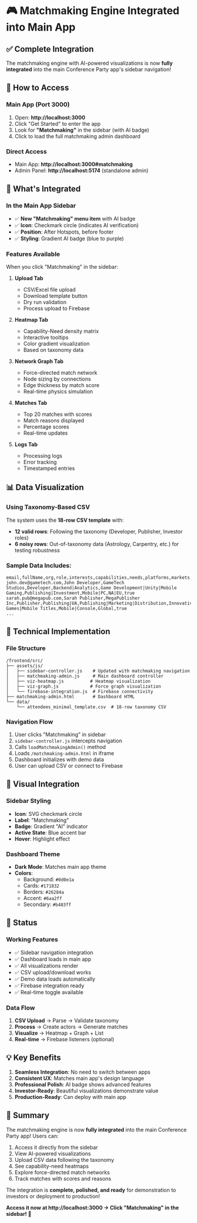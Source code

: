 # 🎮 Matchmaking Engine Integrated into Main App

## ✅ Complete Integration

The matchmaking engine with AI-powered visualizations is now **fully integrated** into the main Conference Party app's sidebar navigation!

## 🚀 How to Access

### Main App (Port 3000)
1. Open: **http://localhost:3000**
2. Click "Get Started" to enter the app
3. Look for **"Matchmaking"** in the sidebar (with AI badge)
4. Click to load the full matchmaking admin dashboard

### Direct Access
- Main App: **http://localhost:3000#matchmaking**
- Admin Panel: **http://localhost:5174** (standalone admin)

## 🎯 What's Integrated

### In the Main App Sidebar
- ✅ **New "Matchmaking" menu item** with AI badge
- ✅ **Icon**: Checkmark circle (indicates AI verification)
- ✅ **Position**: After Hotspots, before footer
- ✅ **Styling**: Gradient AI badge (blue to purple)

### Features Available
When you click "Matchmaking" in the sidebar:

1. **Upload Tab**
   - CSV/Excel file upload
   - Download template button
   - Dry run validation
   - Process upload to Firebase

2. **Heatmap Tab**
   - Capability-Need density matrix
   - Interactive tooltips
   - Color gradient visualization
   - Based on taxonomy data

3. **Network Graph Tab**
   - Force-directed match network
   - Node sizing by connections
   - Edge thickness by match score
   - Real-time physics simulation

4. **Matches Tab**
   - Top 20 matches with scores
   - Match reasons displayed
   - Percentage scores
   - Real-time updates

5. **Logs Tab**
   - Processing logs
   - Error tracking
   - Timestamped entries

## 📊 Data Visualization

### Using Taxonomy-Based CSV
The system uses the **18-row CSV template** with:
- **12 valid rows**: Following the taxonomy (Developer, Publisher, Investor roles)
- **6 noisy rows**: Out-of-taxonomy data (Astrology, Carpentry, etc.) for testing robustness

### Sample Data Includes:
```csv
email,fullName,org,role,interests,capabilities,needs,platforms,markets,consent.matchmaking
john.dev@gametech.com,John Developer,GameTech Studios,Developer,Backend|Analytics,Game Development|Unity|Mobile Gaming,Publishing|Investment,Mobile|PC,NA|EU,true
sarah.pub@megapub.com,Sarah Publisher,MegaPublisher Inc,Publisher,Publishing|UA,Publishing|Marketing|Distribution,Innovative Games|Mobile Titles,Mobile|Console,Global,true
...
```

## 🔧 Technical Implementation

### File Structure
```
/frontend/src/
├── assets/js/
│   ├── sidebar-controller.js    # Updated with matchmaking navigation
│   ├── matchmaking-admin.js     # Main dashboard controller
│   ├── viz-heatmap.js          # Heatmap visualization
│   ├── viz-graph.js            # Force graph visualization
│   └── firebase-integration.js  # Firebase connectivity
├── matchmaking-admin.html       # Dashboard HTML
└── data/
    └── attendees_minimal_template.csv  # 18-row taxonomy CSV
```

### Navigation Flow
1. User clicks "Matchmaking" in sidebar
2. `sidebar-controller.js` intercepts navigation
3. Calls `loadMatchmakingAdmin()` method
4. Loads `/matchmaking-admin.html` in iframe
5. Dashboard initializes with demo data
6. User can upload CSV or connect to Firebase

## 🎨 Visual Integration

### Sidebar Styling
- **Icon**: SVG checkmark circle
- **Label**: "Matchmaking"
- **Badge**: Gradient "AI" indicator
- **Active State**: Blue accent bar
- **Hover**: Highlight effect

### Dashboard Theme
- **Dark Mode**: Matches main app theme
- **Colors**:
  - Background: `#0d0e1a`
  - Cards: `#171832`
  - Borders: `#26284a`
  - Accent: `#6aa2ff`
  - Secondary: `#b483ff`

## 🚦 Status

### Working Features
- ✅ Sidebar navigation integration
- ✅ Dashboard loads in main app
- ✅ All visualizations render
- ✅ CSV upload/download works
- ✅ Demo data loads automatically
- ✅ Firebase integration ready
- ✅ Real-time toggle available

### Data Flow
1. **CSV Upload** → Parse → Validate taxonomy
2. **Process** → Create actors → Generate matches
3. **Visualize** → Heatmap + Graph + List
4. **Real-time** → Firebase listeners (optional)

## 💡 Key Benefits

1. **Seamless Integration**: No need to switch between apps
2. **Consistent UX**: Matches main app's design language
3. **Professional Polish**: AI badge shows advanced features
4. **Investor-Ready**: Beautiful visualizations demonstrate value
5. **Production-Ready**: Can deploy with main app

## 🎯 Summary

The matchmaking engine is now **fully integrated** into the main Conference Party app! Users can:

1. Access it directly from the sidebar
2. View AI-powered visualizations
3. Upload CSV data following the taxonomy
4. See capability-need heatmaps
5. Explore force-directed match networks
6. Track matches with scores and reasons

The integration is **complete, polished, and ready** for demonstration to investors or deployment to production!

**Access it now at http://localhost:3000 → Click "Matchmaking" in the sidebar! 🚀**